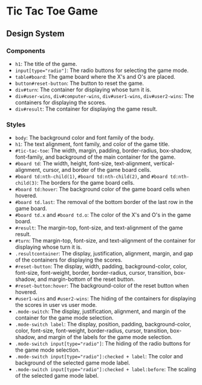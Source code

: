 # Tic Tac Toe Game

## Design System

### Components

- `h1`: The title of the game.
- `input[type="radio"]`: The radio buttons for selecting the game mode.
- `table#board`: The game board where the X's and O's are placed.
- `button#reset-button`: The button to reset the game.
- `div#turn`: The container for displaying whose turn it is.
- `div#user-wins`, `div#computer-wins`, `div#user1-wins`, `div#user2-wins`: The containers for displaying the scores.
- `div#result`: The container for displaying the game result.

### Styles

- `body`: The background color and font family of the body.
- `h1`: The text alignment, font family, and color of the game title.
- `#tic-tac-toe`: The width, margin, padding, border-radius, box-shadow, font-family, and background of the main container for the game.
- `#board td`: The width, height, font-size, text-alignment, vertical-alignment, cursor, and border of the game board cells.
- `#board td:nth-child(1)`, `#board td:nth-child(2)`, and `#board td:nth-child(3)`: The borders for the game board cells.
- `#board td:hover`: The background color of the game board cells when hovered.
- `#board td.last`: The removal of the bottom border of the last row in the game board.
- `#board td.x` and `#board td.o`: The color of the X's and O's in the game board.
- `#result`: The margin-top, font-size, and text-alignment of the game result.
- `#turn`: The margin-top, font-size, and text-alignment of the container for displaying whose turn it is.
- `.resultcontainer`: The display, justification, alignment, margin, and gap of the containers for displaying the scores.
- `#reset-button`: The display, width, padding, background-color, color, font-size, font-weight, border, border-radius, cursor, transition, box-shadow, and margin-bottom of the reset button.
- `#reset-button:hover`: The background-color of the reset button when hovered.
- `#user1-wins` and `#user2-wins`: The hiding of the containers for displaying the scores in user vs user mode.
- `.mode-switch`: The display, justification, alignment, and margin of the container for the game mode selection.
- `.mode-switch label`: The display, position, padding, background-color, color, font-size, font-weight, border-radius, cursor, transition, box-shadow, and margin of the labels for the game mode selection.
- `.mode-switch input[type="radio"]`: The hiding of the radio buttons for the game mode selection.
- `.mode-switch input[type="radio"]:checked + label`: The color and background of the selected game mode label.
- `.mode-switch input[type="radio"]:checked + label:before`: The scaling of the selected game mode label.

